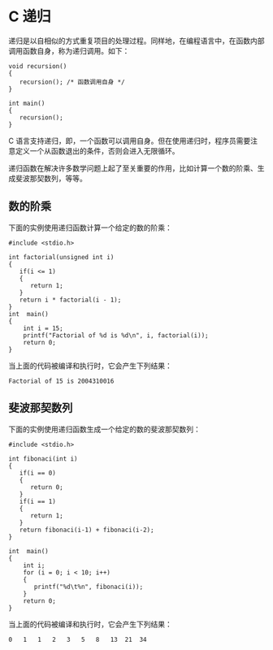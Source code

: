 # C 递归

递归是以自相似的方式重复项目的处理过程。同样地，在编程语言中，在函数内部调用函数自身，称为递归调用。如下：

```
void recursion()
{
   recursion(); /* 函数调用自身 */
}

int main()
{
   recursion();
}
```

C 语言支持递归，即，一个函数可以调用自身。但在使用递归时，程序员需要注意定义一个从函数退出的条件，否则会进入无限循环。

递归函数在解决许多数学问题上起了至关重要的作用，比如计算一个数的阶乘、生成斐波那契数列，等等。


## 数的阶乘

下面的实例使用递归函数计算一个给定的数的阶乘：

```
#include <stdio.h>

int factorial(unsigned int i)
{
   if(i <= 1)
   {
      return 1;
   }
   return i * factorial(i - 1);
}
int  main()
{
    int i = 15;
    printf("Factorial of %d is %d\n", i, factorial(i));
    return 0;
}
```

当上面的代码被编译和执行时，它会产生下列结果：

```
Factorial of 15 is 2004310016
```

## 斐波那契数列

下面的实例使用递归函数生成一个给定的数的斐波那契数列：

```
#include <stdio.h>

int fibonaci(int i)
{
   if(i == 0)
   {
      return 0;
   }
   if(i == 1)
   {
      return 1;
   }
   return fibonaci(i-1) + fibonaci(i-2);
}

int  main()
{
    int i;
    for (i = 0; i < 10; i++)
    {
       printf("%d\t%n", fibonaci(i));
    }
    return 0;
}
```

当上面的代码被编译和执行时，它会产生下列结果：

```
0	1	1	2	3	5	8	13	21	34
```